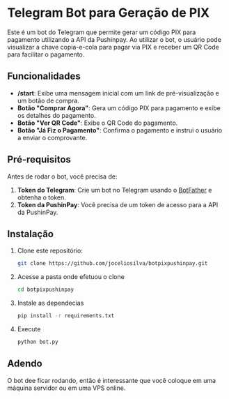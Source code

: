 # Telegram Bot para Geração de PIX

Este é um bot do Telegram que permite gerar um código PIX para pagamento utilizando a API da Pushinpay. Ao utilizar o bot, o usuário pode visualizar a chave copia-e-cola para pagar via PIX e receber um QR Code para facilitar o pagamento.

## Funcionalidades

- **/start**: Exibe uma mensagem inicial com um link de pré-visualização e um botão de compra.
- **Botão "Comprar Agora"**: Gera um código PIX para pagamento e exibe os detalhes do pagamento.
- **Botão "Ver QR Code"**: Exibe o QR Code do pagamento.
- **Botão "Já Fiz o Pagamento"**: Confirma o pagamento e instrui o usuário a enviar o comprovante.

## Pré-requisitos

Antes de rodar o bot, você precisa de:

1. **Token do Telegram**: Crie um bot no Telegram usando o [BotFather](https://core.telegram.org/bots#botfather) e obtenha o token.
2. **Token da PushinPay**: Você precisa de um token de acesso para a API da PushinPay.

## Instalação

1. Clone este repositório:
   ```bash
   git clone https://github.com/joceliosilva/botpixpushinpay.git
2. Acesse a pasta onde efetuou o clone
   ```bash
   cd botpixpushinpay
4. Instale as dependecias
   ```bash
   pip install -r requirements.txt
5. Execute
   ```bash
   python bot.py

## Adendo
O bot dee ficar rodando, então é interessante que você coloque em uma máquina servidor ou em uma VPS online.
   

   


